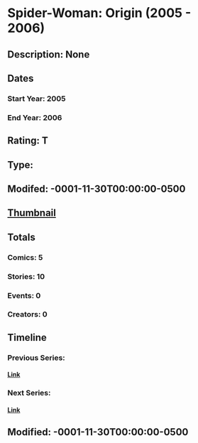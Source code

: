 # Spider-Woman: Origin (2005 - 2006)
## Description: None
## Dates
### Start Year: 2005
### End Year: 2006
## Rating: T
## Type: 
## Modifed: -0001-11-30T00:00:00-0500
## [Thumbnail](http://i.annihil.us/u/prod/marvel/i/mg/c/80/4bc60cf5e77e2.jpg)
## Totals
### Comics: 5
### Stories: 10
### Events: 0
### Creators: 0
## Timeline
### Previous Series: 
#### [Link]()
### Next Series: 
#### [Link]()
## Modified: -0001-11-30T00:00:00-0500